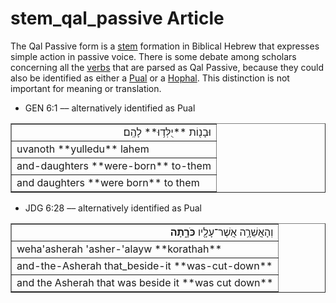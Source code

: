 # stem_qal_passive Article
The Qal Passive form is a [stem](https://git.door43.org/Door43/en-uhg/src/master/content/stem/02.md) formation in Biblical Hebrew that expresses simple action in passive voice. There is some debate among scholars concerning all the [verbs](https://git.door43.org/Door43/en-uhg/src/master/content/verb/02.md) that are parsed as Qal Passive, because they could also be identified as either a [Pual](https://git.door43.org/Door43/en-uhg/src/master/content/stem_pual/02.md) or a [Hophal](https://git.door43.org/Door43/en-uhg/src/master/content/stem_hophal/02.md). This distinction is not important for meaning or translation.

* GEN 6:1 –– alternatively identified as Pual
<table border="1" class="docutils">
<colgroup>
<col width="100%" />
</colgroup>
<tbody valign="top">
<tr class="row-odd" align="right"><td>וּבָנ֖וֹת **יֻלְּד֥וּ** לָהֶֽם׃</td>
</tr>
<tr class="row-even"><td>uvanoth **yulledu** lahem</td>
</tr>
<tr class="row-odd"><td>and-daughters **were-born** to-them</td>
</tr>
<tr class="row-even"><td>and daughters **were born** to them</td>
</tr>
</tbody>
</table>

* JDG 6:28 –– alternatively identified as Pual
<table border="1" class="docutils">
<colgroup>
<col width="100%" />
</colgroup>
<tbody valign="top">
<tr class="row-odd" align="right"><td>וְהָאֲשֵׁרָ֥ה אֲשֶׁר־עָלָ֖יו <b>כֹּרָ֑תָה</b></td>
</tr>
<tr class="row-even"><td>weha'asherah 'asher-'alayw **korathah**</td>
</tr>
<tr class="row-odd"><td>and-the-Asherah that_beside-it **was-cut-down**</td>
</tr>
<tr class="row-even"><td>and the Asherah that was beside it **was cut down**</td>
</tr>
</tbody>
</table>